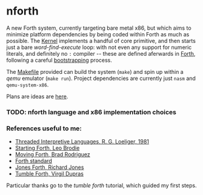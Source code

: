 # nforth

A new Forth system, currently targeting bare metal x86, but which aims to minimize platform dependencies by being coded within Forth as much as possible. The [Kernel](kernel.asm) implements a handful of core primitive, and then starts just a bare _word-find-execute_ loop: with not even any support for numeric literals, and definitely no `:` compiler -- these are defined aferwards in [Forth](f), following a careful [bootstrapping](forth.list) process.

The [Makefile](Makefile) provided can build the system (`make`) and spin up within a _qemu_ emulator (`make run`). Project dependencies are currently just `nasm` and `qemu-system-x86`.

Plans are ideas are [here](notes/plan.txt).

### TODO: nforth language and x86 implementation choices

### References useful to me:
- [Threaded Interpretive Languages, R. G. Loeliger, 1981](https://archive.org/details/R.G.LoeligerThreadedInterpretiveLanguagesTheirDesignAndImplementationByteBooks1981)
- [Starting Forth, Leo Brodie](https://www.forth.com/starting-forth)
- [Moving Forth, Brad Rodriguez](https://www.bradrodriguez.com/papers/moving1.htm)
- [Forth standard](https://forth-standard.org)
- [Jones Forth, Richard Jones](https://github.com/nornagon/jonesforth/blob/master/jonesforth.S)
- [Tumble Forth, Virgil Dupras](https://tumbleforth.hardcoded.net)

Particular thanks go to the _tumble forth_ tutorial, which guided my first steps.
